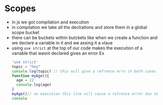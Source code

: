 # Scopes
- in js we got compilation and execution
- in compilation we take all the declrations and store them in a global scope bucket 
- there can be buckets within butckets like when we create a function and we declare a variable in it and we assing it a vlaue
- using `use strict` at the top of our code makes the execution of a variable that wasnt declared gives an error
  Ex
  ```javascript
  'use strict'
  topic = "hey"
  console.log(topic) // this will give a refrence erro in both cases 
  function myAge(){
    age = 22
    console.log(age)
  }
  myAge()// on execution this line will cause a refrence error due to the use of 'strict mode' but in defual mode it would just print `22` in     
  console 
  ```
